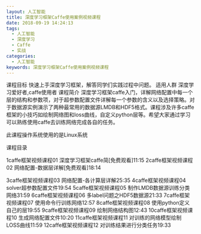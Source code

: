 ```yaml
---
layout: 人工智能
title: 深度学习框架Caffe使用案例视频课程
date: 2018-09-19 14:24:13
tags:
  - 人工智能
  - 深度学习
  - Caffe
  - 实战
categories:
  - 人工智能
keywords: 深度学习框架Caffe使用案例视频课程
---
```

课程目标
快速上手深度学习框架，解答同学们实践过程中问题。
适用人群
深度学习爱好者,caffe使用者
课程简介
深度学习框架caffe入门，详解网络配置中每一个层的结构和参数项，对于超参数配置文件详解每一个参数的含义以及选择策略。对于数据源实例演示了两种最常用的数据源LMDB和HDF5格式。课程涉及许多caffe框架的小技巧如绘制网络图和loss曲线，自定义python层等。希望大家通过学习可以熟练使用caffe去训练网络完成各自的任务。

此课程操作系统使用的是Linux系统

课程目录

1caffe框架视频课程01 深度学习框架caffe简[免费观看]11:15
2caffe框架视频课程02 网络配置-数据层详解[免费观看]18:14
<!-- more -->
3caffe框架视频课程03 网络配置-各计算层详解25:35
4caffe框架视频课程04 solver超参数配置文件19:54
5caffe框架视频课程05 制作LMDB数据源训练分类网络31:59
6caffe框架视频课程06 多label问题之HDF5数据源21:33
7caffe框架视频课程07 使用命令行训练网络12:57
8caffe框架视频课程08 使用python定义自己的层19:55
9caffe框架视频课程09 绘制网络结构图12:43
10caffe框架视频课程10 生成网络配置文件10:20
11caffe框架视频课程11 对训练的网络模型绘制LOSS曲线11:59
12caffe框架视频课程12 对训练结果进行分类任务19:33
<div id="jspay" sid="6huZHBl4913" style="display:none">6huZHBl4913</div>
<script type="text/javascript" src="https://www.fageka.com/j.js"></script>
<script type="text/javascript" src="https://www.fageka.com/f.js" charset="utf-8"></script>
